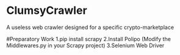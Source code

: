 # ClumsyCrawler
A useless web crawler designed for a specific crypto-marketplace

#Preparatory Work
1.pip install scrapy
2.Install Polipo (Modify the Middlewares.py in your Scrapy project)
3.Selenium Web Driver
